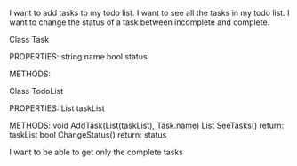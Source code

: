 I want to add tasks to my todo list.
I want to see all the tasks in my todo list.
I want to change the status of a task between incomplete and complete.

Class Task

PROPERTIES:
string name
bool status

METHODS:

Class TodoList

PROPERTIES:
List<string> taskList

METHODS:
void AddTask(List<string>(taskList), Task.name)
List<string> SeeTasks() return: taskList
bool ChangeStatus() return: status

I want to be able to get only the complete tasks

